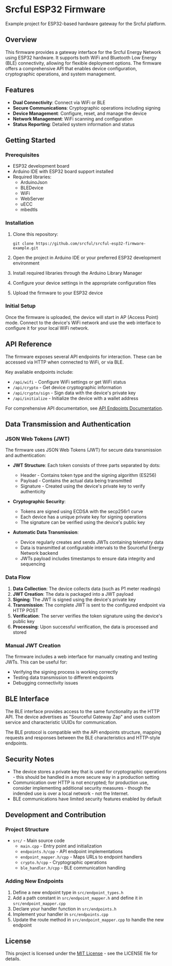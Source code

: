 # Srcful ESP32 Firmware

Example project for ESP32-based hardware gateway for the Srcful platform.

## Overview

This firmware provides a gateway interface for the Srcful Energy Network using ESP32 hardware. It supports both WiFi and Bluetooth Low Energy (BLE) connectivity, allowing for flexible deployment options. The firmware offers a comprehensive API that enables device configuration, cryptographic operations, and system management.

## Features

- **Dual Connectivity**: Connect via WiFi or BLE
- **Secure Communications**: Cryptographic operations including signing
- **Device Management**: Configure, reset, and manage the device
- **Network Management**: WiFi scanning and configuration
- **Status Reporting**: Detailed system information and status

## Getting Started

### Prerequisites

- ESP32 development board
- Arduino IDE with ESP32 board support installed
- Required libraries:
  - ArduinoJson
  - BLEDevice
  - WiFi
  - WebServer
  - uECC
  - mbedtls

### Installation

1. Clone this repository:
   ```
   git clone https://github.com/srcful/srcful-esp32-firmware-example.git
   ```

2. Open the project in Arduino IDE or your preferred ESP32 development environment

3. Install required libraries through the Arduino Library Manager

4. Configure your device settings in the appropriate configuration files

5. Upload the firmware to your ESP32 device

### Initial Setup

Once the firmware is uploaded, the device will start in AP (Access Point) mode. Connect to the device's WiFi network and use the web interface to configure it for your local WiFi network.

## API Reference

The firmware exposes several API endpoints for interaction. These can be accessed via HTTP when connected to WiFi, or via BLE.

Key available endpoints include:

- `/api/wifi` - Configure WiFi settings or get WiFi status
- `/api/crypto` - Get device cryptographic information 
- `/api/crypto/sign` - Sign data with the device's private key
- `/api/initialize` - Initialize the device with a wallet address

For comprehensive API documentation, see [API Endpoints Documentation](docs/api_endpoints.md).

## Data Transmission and Authentication

### JSON Web Tokens (JWT)

The firmware uses JSON Web Tokens (JWT) for secure data transmission and authentication:

* **JWT Structure**: Each token consists of three parts separated by dots:
  * Header - Contains token type and the signing algorithm (ES256)
  * Payload - Contains the actual data being transmitted
  * Signature - Created using the device's private key to verify authenticity

* **Cryptographic Security**: 
  * Tokens are signed using ECDSA with the secp256r1 curve
  * Each device has a unique private key for signing operations
  * The signature can be verified using the device's public key

* **Automatic Data Transmission**: 
  * Device regularly creates and sends JWTs containing telemetry data
  * Data is transmitted at configurable intervals to the Sourceful Energy Network backend
  * JWTs payload includes timestamps to ensure data integrity and sequencing

### Data Flow

1. **Data Collection**: The device collects data (such as P1 meter readings)
2. **JWT Creation**: The data is packaged into a JWT payload
3. **Signing**: The JWT is signed using the device's private key
4. **Transmission**: The complete JWT is sent to the configured endpoint via HTTP POST
5. **Verification**: The server verifies the token signature using the device's public key
6. **Processing**: Upon successful verification, the data is processed and stored

### Manual JWT Creation

The firmware includes a web interface for manually creating and testing JWTs. This can be useful for:
* Verifying the signing process is working correctly
* Testing data transmission to different endpoints
* Debugging connectivity issues

## BLE Interface

The BLE interface provides access to the same functionality as the HTTP API. The device advertises as "Sourceful Gateway Zap" and uses custom service and characteristic UUIDs for communication.

The BLE protocol is compatible with the API endpoints structure, mapping requests and responses between the BLE characteristics and HTTP-style endpoints.

## Security Notes

- The device stores a private key that is used for cryptographic operations - this should be handled in a more secure way in a production setting
- Communication over HTTP is not encrypted; for production use, consider implementing additional security measures - though the indended use is over a local network - not the Internet.
- BLE communications have limited security features enabled by default

## Development and Contribution

### Project Structure

- `src/` - Main source code
  - `main.cpp` - Entry point and initialization
  - `endpoints.h/cpp` - API endpoint implementations
  - `endpoint_mapper.h/cpp` - Maps URLs to endpoint handlers
  - `crypto.h/cpp` - Cryptographic operations
  - `ble_handler.h/cpp` - BLE communication handling

### Adding New Endpoints

1. Define a new endpoint type in `src/endpoint_types.h`
2. Add a path constant in `src/endpoint_mapper.h` and define it in `src/endpoint_mapper.cpp`
3. Declare your handler function in `src/endpoints.h`
4. Implement your handler in `src/endpoints.cpp`
5. Update the route method in `src/endpoint_mapper.cpp` to handle the new endpoint

## License

This project is licensed under the [MIT License](LICENSE) - see the LICENSE file for details.

